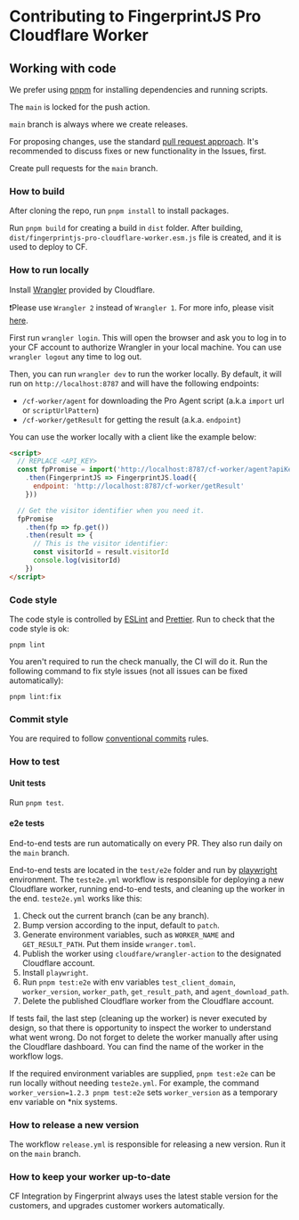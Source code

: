 # Contributing to FingerprintJS Pro Cloudflare Worker

## Working with code

We prefer using [pnpm](https://pnpm.io/) for installing dependencies and running scripts.

The `main` is locked for the push action. 

`main` branch is always where we create releases.

For proposing changes, use the standard [pull request approach](https://docs.github.com/en/pull-requests/collaborating-with-pull-requests/proposing-changes-to-your-work-with-pull-requests/creating-a-pull-request). It's recommended to discuss fixes or new functionality in the Issues, first.

Create pull requests for the `main` branch.

### How to build
After cloning the repo, run `pnpm install` to install packages.

Run `pnpm build` for creating a build in `dist` folder. After building, `dist/fingerprintjs-pro-cloudflare-worker.esm.js` file is created, and it is used to deploy to CF.

### How to run locally

Install [Wrangler](https://developers.cloudflare.com/workers/get-started/guide/#1-install-wrangler-workers-cli) provided by Cloudflare.

❗Please use `Wrangler 2` instead of `Wrangler 1`. For more info, please visit [here](https://developers.cloudflare.com/workers/wrangler/compare-v1-v2/).

First run `wrangler login`. This will open the browser and ask you to log in to your CF account to authorize Wrangler in your local machine. You can use `wrangler logout` any time to log out.

Then, you can run `wrangler dev` to run the worker locally. By default, it will run on `http://localhost:8787` and will have the following endpoints:
- `/cf-worker/agent` for downloading the Pro Agent script (a.k.a `import` url or `scriptUrlPattern`)
- `/cf-worker/getResult` for getting the result (a.k.a. `endpoint`)

You can use the worker locally with a client like the example below:
```html
<script>
  // REPLACE <API_KEY>
  const fpPromise = import('http://localhost:8787/cf-worker/agent?apiKey=<API_KEY>') 
    .then(FingerprintJS => FingerprintJS.load({
      endpoint: 'http://localhost:8787/cf-worker/getResult'
    }))

  // Get the visitor identifier when you need it.
  fpPromise
    .then(fp => fp.get())
    .then(result => {
      // This is the visitor identifier:
      const visitorId = result.visitorId
      console.log(visitorId)
    })
</script>
```

### Code style

The code style is controlled by [ESLint](https://eslint.org/) and [Prettier](https://prettier.io/). Run to check that the code style is ok:
```shell
pnpm lint
```

You aren't required to run the check manually, the CI will do it. Run the following command to fix style issues (not all issues can be fixed automatically):
```shell
pnpm lint:fix
```

### Commit style

You are required to follow [conventional commits](https://www.conventionalcommits.org) rules.

### How to test

#### Unit tests

Run `pnpm test`.

#### e2e tests

End-to-end tests are run automatically on every PR. They also run daily on the `main` branch.

End-to-end tests are located in the `test/e2e` folder and run by [playwright](https://github.com/microsoft/playwright) environment. 
The `teste2e.yml` workflow is responsible for deploying a new Cloudflare worker, running end-to-end tests, and cleaning up the worker in the end. `teste2e.yml` works like this:
1. Check out the current branch (can be any branch).
2. Bump version according to the input, default to `patch`.
3. Generate environment variables, such as `WORKER_NAME` and `GET_RESULT_PATH`. Put them inside `wranger.toml`.
4. Publish the worker using `cloudfare/wrangler-action` to the designated Cloudflare account.
5. Install `playwright`.
6. Run `pnpm test:e2e` with env variables `test_client_domain`, `worker_version`, `worker_path`, `get_result_path`, and `agent_download_path`.
7. Delete the published Cloudflare worker from the Cloudflare account.

If tests fail, the last step (cleaning up the worker) is never executed by design, so that there is opportunity to inspect the worker to understand what went wrong.
Do not forget to delete the worker manually after using the Cloudflare dashboard. You can find the name of the worker in the workflow logs.

If the required environment variables are supplied, `pnpm test:e2e` can be run locally without needing `teste2e.yml`. For example, the command `worker_version=1.2.3 pnpm test:e2e` sets `worker_version` as a temporary env variable on *nix systems.

### How to release a new version

The workflow `release.yml` is responsible for releasing a new version. Run it on the `main` branch.

### How to keep your worker up-to-date

CF Integration by Fingerprint always uses the latest stable version for the customers, and upgrades customer workers automatically.
